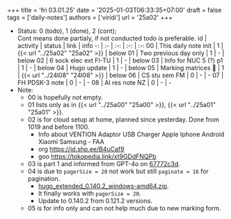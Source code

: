 +++
title = 'fri 03.01.25'
date = '2025-01-03T06:33:35+07:00'
draft = false
tags = ['daily-notes']
authors = ['viridi']
url = '25a02'
+++
<!--more-->

+ Status: 0 (todo), 1 (done), 2 (cont); \
  Cont means done partialy, if not conducted todo is preferable.
id | activity | status | link | info
-: | :- | :-: | :-: | :-:
00 | This daily note init   | 1 | {{< url "../25a02" "25a02" >}} | below
01 | Two previous day only | 1 | - | below
02 | 6 sock elec ext FI-TU | 1 | - | below
03 | Info for NUC 5 (?) p1 | 1 | - | below
04 | Hugo update           | 1 | - | below
05 | Marking matrices 🦙  | 1 | {{< url "../24l08" "24l08" >}} | below
06 | CS stu sem FM  | 0 | - | -
07 | FH PDSK-3 note | 0 | - | -
08 | AI res note NZ | 0 | - | -
+ Note:
  - 00 is hopefully not empty.
  - 01 lists only as in {{< url "../25a00" "25a00" >}}, {{< url "../25a01" "25a01" >}}.
  - 02 is for cloud setup at home, planned since yesterday. Done from 1019 and before 1100.
    + Info about VENTION Adaptor USB Charger Apple Iphone Android Xiaomi Samsung - FAA
    + org https://id.shp.ee/B4uCaf9
    + goo https://tokopedia.link/xt9GDdFNQPb
  - 03 is part 1 and informed from GPT-4o on [67772c3d](https://chatgpt.com/share/67772c3d-9840-800a-af66-fc9b88439f69).
  - 04 is due to `pagerSize = 20` not work but still `paginate = 16` for pagination.
    + [hugo_extended_0.140.2_windows-amd64.zip](https://github.com/gohugoio/hugo/releases/download/v0.140.2/hugo_extended_0.140.2_windows-amd64.zip).
    + It finally works with `pagerSize = 20`.
    + Update to 0.140.2 from 0.121.2 versions.
  - 05 is for info only and can not help much due to new marking form.
